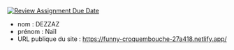 [![Review Assignment Due Date](https://classroom.github.com/assets/deadline-readme-button-24ddc0f5d75046c5622901739e7c5dd533143b0c8e959d652212380cedb1ea36.svg)](https://classroom.github.com/a/SKyKHAPL)
- nom : DEZZAZ
- prénom : Naïl
- URL publique du site : https://funny-croquembouche-27a418.netlify.app/
